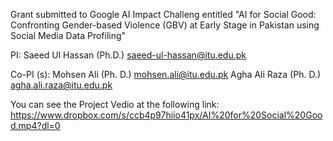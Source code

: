 Grant submitted to Google AI Impact Challeng entitled "AI for Social Good: Confronting Gender-based Violence (GBV) at Early Stage in Pakistan using Social Media Data Profiling" 

PI: Saeed Ul Hassan (Ph.D.) <saeed-ul-hassan@itu.edu.pk>

Co-PI (s): Mohsen Ali (Ph. D.) <mohsen.ali@itu.edu.pk>
           Agha Ali Raza (Ph. D.) <agha.ali.raza@itu.edu.pk>

You can see the Project Vedio at the following link:
https://www.dropbox.com/s/ccb4p97hiio41px/AI%20for%20Social%20Good.mp4?dl=0
